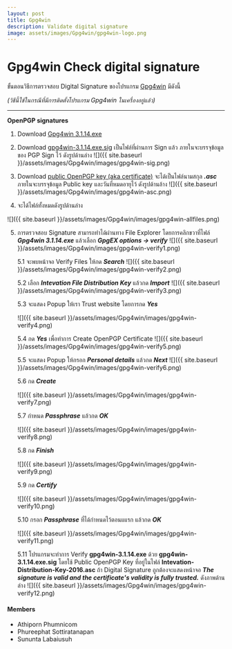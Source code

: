 ```yaml
---
layout: post
title: Gpg4win
description: Validate digital signature
image: assets/images/Gpg4win/gpg4win-logo.png
---
```


# Gpg4win Check digital signature

ขั้นตอนวิธีการตรวจสอบ Digital Signature ของโปรแกรม [Gpg4win](https://www.gpg4win.org/download.html) มีดังนี้ 

*(วิธีนี้ใช้ในกรณีที่มีการติดตั้งโปรแกรม Gpg4win ในเครื่องอยู่แล้ว)*

---
**OpenPGP signatures**


1. Download [Gpg4win 3.1.14.exe](https://www.gpg4win.org/get-gpg4win.html)
    
2. Download [gpg4win-3.1.14.exe.sig](https://files.gpg4win.org/gpg4win-3.1.14.exe.sig) เป็นไฟล์ที่ผ่านการ Sign แล้ว ภายในจะบรรจุข้อมูลของ PGP Sign ไว้ ดังรูปด้านล่าง
![]({{ site.baseurl }}/assets/images/Gpg4win/images/gpg4win-sig.png)

3. Download [public OpenPGP key (aka certificate)](https://ssl.intevation.de/Intevation-Distribution-Key-2016.asc) จะได้เป็นไฟล์นามสกุล ***.asc*** ภายในจะบรรจุข้อมูล Public key และวันที่หมดอายุไว้ ดังรูปด้านล้าง
![]({{ site.baseurl }}/assets/images/Gpg4win/images/gpg4win-asc.png)

4. จะได้ไฟล์ทั้งหมดดังรูปด้านล่าง

![]({{ site.baseurl }}/assets/images/Gpg4win/images/gpg4win-allfiles.png) 

5. การตรวจสอบ Signature สามารถทำได้ผ่านทาง File Explorer โดยการคลิกขวาที่ไฟล์ ***Gpg4win 3.1.14.exe*** แล้วเลือก ***GpgEX options -> verify***
![]({{ site.baseurl }}/assets/images/Gpg4win/images/gpg4win-verify1.png)

    5.1 จะพบหน้าจอ Verify Files ให้กด ***Search***
    ![]({{ site.baseurl }}/assets/images/Gpg4win/images/gpg4win-verify2.png)

    5.2 เลือก ***Intevation File Distribution Key*** แล้วกด ***Import***
    ![]({{ site.baseurl }}/assets/images/Gpg4win/images/gpg4win-verify3.png)

    5.3 จะแสดง Popup ให้เรา Trust website โดยการกด ***Yes***

    ![]({{ site.baseurl }}/assets/images/Gpg4win/images/gpg4win-verify4.png)

    5.4 กด ***Yes*** เพื่อทำการ Create OpenPGP Certificate
    ![]({{ site.baseurl }}/assets/images/Gpg4win/images/gpg4win-verify5.png)

    5.5 จะแสดง Popup ให้กรอก ***Personal details*** แล้วกด ***Next***
    ![]({{ site.baseurl }}/assets/images/Gpg4win/images/gpg4win-verify6.png)

    5.6 กด ***Create***

    ![]({{ site.baseurl }}/assets/images/Gpg4win/images/gpg4win-verify7.png)

    5.7 กำหนด ***Passphrase*** แล้วกด ***OK***

    ![]({{ site.baseurl }}/assets/images/Gpg4win/images/gpg4win-verify8.png)

    5.8 กด ***Finish***

    ![]({{ site.baseurl }}/assets/images/Gpg4win/images/gpg4win-verify9.png)

    5.9 กด ***Certify***

    ![]({{ site.baseurl }}/assets/images/Gpg4win/images/gpg4win-verify10.png)

    5.10 กรอก ***Passphrase*** ที่ได้กำหนดไว้ตอนแแรก แล้วกด ***OK***
    
    ![]({{ site.baseurl }}/assets/images/Gpg4win/images/gpg4win-verify11.png)

    5.11 โปรแกรมจะทำการ Verify **gpg4win-3.1.14.exe** ด้วย **gpg4win-3.1.14.exe.sig** โดยใช้ Public OpenPGP Key ที่อยู่ในไฟล์ **Intevation-Distribution-Key-2016.asc** ถ้า Digital Signature ถูกต้องจะแสดงหน้าจอ ***The signature is valid and the certificate's validity is fully trusted.***  ดังภาพด้านล่าง
    ![]({{ site.baseurl }}/assets/images/Gpg4win/images/gpg4win-verify12.png)

#### Members
- Athiporn Phumnicom
- Phureephat Sottiratanapan
- Sununta Labaiusuh